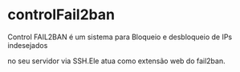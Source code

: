 # controlFail2ban
Control FAIL2BAN é um sistema para Bloqueio e desbloqueio de IPs indesejados 

no seu servidor via SSH.Ele atua como extensão web do fail2ban.

